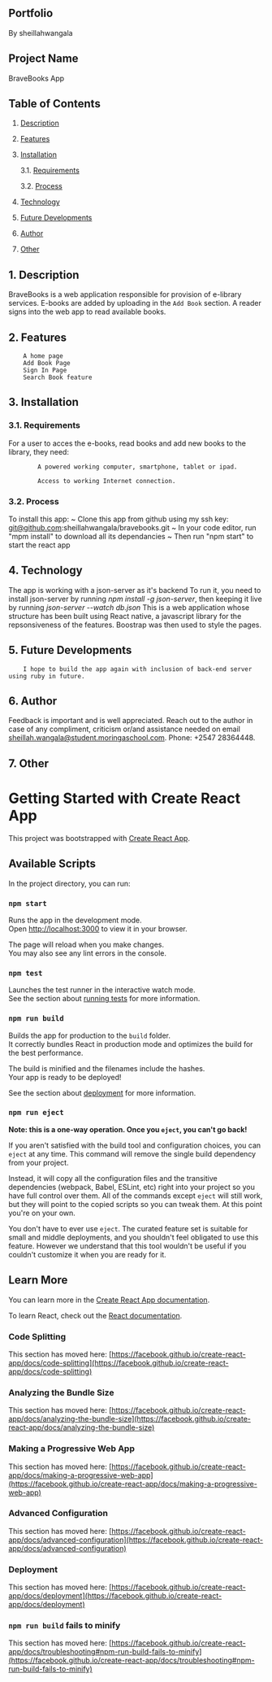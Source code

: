 ## Portfolio
By sheillahwangala 
## Project Name
BraveBooks App
## Table of Contents

<!-- vscode-markdown-toc -->
 1. [Description](#Description)
 2. [Features](#Features)
 3. [Installation](#Installation)

	 3.1. [Requirements](#Requirements)
     
	 3.2. [Process](#Process)
 4. [Technology](#Technology)
 5. [Future Developments](#FutureDevelopments)
 6. [Author](#Author)
 7. [Other](#Other)

<!-- vscode-markdown-toc-config
	numbering=true
	autoSave=true
	/vscode-markdown-toc-config -->
<!-- /vscode-markdown-toc -->
##  1. <a name='Description'></a>Description
BraveBooks is a web application responsible for provision of e-library services. E-books are added by uploading in the `Add Book` section. A reader signs into the web app to read available books.
##  2. <a name='Features'></a>Features
        A home page
        Add Book Page
        Sign In Page
        Search Book feature
        
##  3. <a name='Installation'></a>Installation
###  3.1. <a name='Requirements'></a>Requirements
For a user to acces the e-books, read books and add new books to the library, they need:

            A powered working computer, smartphone, tablet or ipad.

            Access to working Internet connection.
###  3.2. <a name='Process'></a>Process
To install this app:
                ~ Clone this app from github using my ssh key: git@github.com:sheillahwangala/bravebooks.git
                ~ In your code editor,  run "mpm install" to download all its dependancies
                ~ Then run "npm start" to start the react app
##  4. <a name='Technology'></a>Technology
The app is working with a json-server as it's backend To run it, you need to install json-server by running *npm install -g json-server*, then keeping it live by running *json-server --watch db.json*
This is a web application whose structure has been built using React native, a javascript library for the repsonsiveness of the features. Boostrap was then used to style the pages.

##  5. <a name='FutureDevelopments'></a>Future Developments
        I hope to build the app again with inclusion of back-end server using ruby in future.

##  6. <a name='Author'></a>Author
Feedback is important and is well appreciated. Reach out to the author in case of any compliment, criticism or/and assistance needed on email sheillah.wangala@student.moringaschool.com. Phone: +2547 28364448. 

## 7. <a other='Other'></a>Other

# Getting Started with Create React App

This project was bootstrapped with [Create React App](https://github.com/facebook/create-react-app).

## Available Scripts

In the project directory, you can run:

### `npm start`

Runs the app in the development mode.\
Open [http://localhost:3000](http://localhost:3000) to view it in your browser.

The page will reload when you make changes.\
You may also see any lint errors in the console.

### `npm test`

Launches the test runner in the interactive watch mode.\
See the section about [running tests](https://facebook.github.io/create-react-app/docs/running-tests) for more information.

### `npm run build`

Builds the app for production to the `build` folder.\
It correctly bundles React in production mode and optimizes the build for the best performance.

The build is minified and the filenames include the hashes.\
Your app is ready to be deployed!

See the section about [deployment](https://facebook.github.io/create-react-app/docs/deployment) for more information.

### `npm run eject`

**Note: this is a one-way operation. Once you `eject`, you can't go back!**

If you aren't satisfied with the build tool and configuration choices, you can `eject` at any time. This command will remove the single build dependency from your project.

Instead, it will copy all the configuration files and the transitive dependencies (webpack, Babel, ESLint, etc) right into your project so you have full control over them. All of the commands except `eject` will still work, but they will point to the copied scripts so you can tweak them. At this point you're on your own.

You don't have to ever use `eject`. The curated feature set is suitable for small and middle deployments, and you shouldn't feel obligated to use this feature. However we understand that this tool wouldn't be useful if you couldn't customize it when you are ready for it.

## Learn More

You can learn more in the [Create React App documentation](https://facebook.github.io/create-react-app/docs/getting-started).

To learn React, check out the [React documentation](https://reactjs.org/).

### Code Splitting

This section has moved here: [https://facebook.github.io/create-react-app/docs/code-splitting](https://facebook.github.io/create-react-app/docs/code-splitting)

### Analyzing the Bundle Size

This section has moved here: [https://facebook.github.io/create-react-app/docs/analyzing-the-bundle-size](https://facebook.github.io/create-react-app/docs/analyzing-the-bundle-size)

### Making a Progressive Web App

This section has moved here: [https://facebook.github.io/create-react-app/docs/making-a-progressive-web-app](https://facebook.github.io/create-react-app/docs/making-a-progressive-web-app)

### Advanced Configuration

This section has moved here: [https://facebook.github.io/create-react-app/docs/advanced-configuration](https://facebook.github.io/create-react-app/docs/advanced-configuration)

### Deployment

This section has moved here: [https://facebook.github.io/create-react-app/docs/deployment](https://facebook.github.io/create-react-app/docs/deployment)

### `npm run build` fails to minify

This section has moved here: [https://facebook.github.io/create-react-app/docs/troubleshooting#npm-run-build-fails-to-minify](https://facebook.github.io/create-react-app/docs/troubleshooting#npm-run-build-fails-to-minify)
